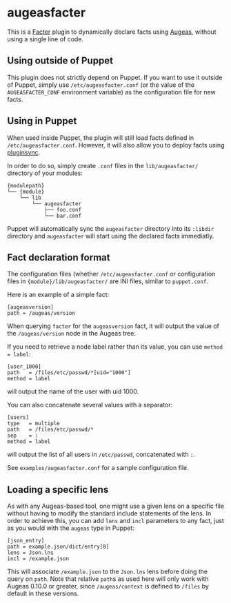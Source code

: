 augeasfacter
=============

This is a [Facter](http://projects.puppetlabs.com/projects/facter) plugin to dynamically declare facts using [Augeas](http://augeas.net), without using a single line of code.


Using outside of Puppet
------------------------

This plugin does not strictly depend on Puppet. If you want to use it outside of Puppet, simply use `/etc/augeasfacter.conf` (or the value of the `AUGEASFACTER_CONF` environment variable) as the configuration file for new facts.


Using in Puppet
----------------

When used inside Puppet, the plugin will still load facts defined in `/etc/augeasfacter.conf`. However, it will also allow you to deploy facts using [pluginsync](http://docs.puppetlabs.com/guides/plugins_in_modules.html).

In order to do so, simply create `.conf` files in the `lib/augeasfacter/` directory of your modules:

    {modulepath}
    └── {module}
        └── lib
            └── augeasfacter
                ├── foo.conf
                └── bar.conf

Puppet will automatically sync the `augeasfacter` directory into its `:libdir` directory and `augeasfacter` will start using the declared facts immediatly.


Fact declaration format
------------------------

The configuration files (whether `/etc/augeasfacter.conf` or configuration files in `{module}/lib/augeasfacter/` are INI files, similar to `puppet.conf`.

Here is an example of a simple fact:

    [augeasversion]
    path = /augeas/version

When querying `facter` for the `augeasversion` fact, it will output the value of the `/augeas/version` node in the Augeas tree.

If you need to retrieve a node label rather than its value, you can use `method = label`:

    [user_1000]
    path   = /files/etc/passwd/*[uid="1000"]
    method = label

will output the name of the user with uid 1000.

You can also concatenate several values with a separator:

    [users]
    type   = multiple
    path   = /files/etc/passwd/*
    sep    = :
    method = label

will output the list of all users in `/etc/passwd`, concatenated with `:`.

See `examples/augeasfacter.conf` for a sample configuration file.


Loading a specific lens
------------------------

As with any Augeas-based tool, one might use a given lens on a specific file without having to modify the standard include statements of the lens. In order to achieve this, you can add `lens` and `incl` parameters to any fact, just as you would with the `augeas` type in Puppet:

    [json_entry]
    path = example.json/dict/entry[8]
    lens = Json.lns
    incl = /example.json

This will associate `/example.json` to the `Json.lns` lens before doing the query on `path`. Note that relative `path`s as used here will only work with Augeas 0.10.0 or greater, since `/augeas/context` is defined to `/files` by default in these versions.

